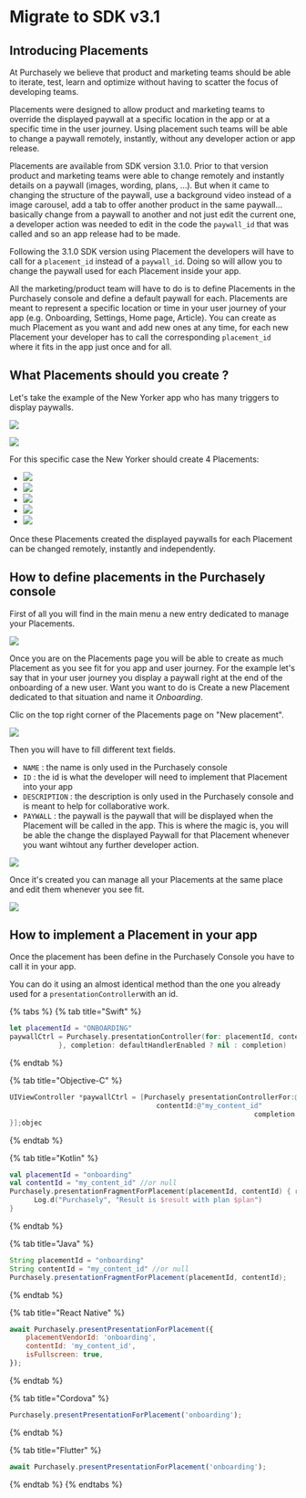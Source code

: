 # Migrate to SDK v3.1

## Introducing Placements

At Purchasely we believe that product and marketing teams should be able to iterate, test, learn and optimize without having to scatter the focus of developing teams.

Placements were designed to allow product and marketing teams to override the displayed paywall at a specific location in the app or at a specific time in the user journey. Using placement such teams will be able to change a paywall remotely, instantly, without any developer action or app release.

Placements are available from SDK version 3.1.0. Prior to that version product and marketing teams were able to change remotely and instantly details on a paywall (images, wording, plans, ...). But when it came to changing the structure of the paywall, use a background video instead of a image carousel, add a tab to offer another product in the same paywall... basically change from a paywall to another and not just edit the current one, a developer action was needed to edit in the code the `paywall_id` that was called and so an app release had to be made.

Following the 3.1.0 SDK version using Placement the developers will have to call for a `placement_id` instead of a `paywall_id`. Doing so will allow you to change the paywall used for each Placement inside your app.

All the marketing/product team will have to do is to define Placements in the Purchasely console and define a default paywall for each. Placements are meant to represent a specific location or time in your user journey of your app (e.g. Onboarding, Settings, Home page, Article). You can create as much Placement as you want and add new ones at any time, for each new Placement your developer has to call the corresponding `placement_id` where it fits in the app just once and for all.

## What Placements should you create ?

Let's take the example of the New Yorker app who has many triggers to display paywalls.

![](https://files.gitbook.com/v0/b/gitbook-x-prod.appspot.com/o/spaces%2FGgUdOzhqa07uh7nB2iZA%2Fuploads%2Fu0OC9Xa2pdwiwqBI543c%2Fimage.png?alt=media\&token=f6fdd8c3-a6ab-490a-a61d-0db1b3a974ed)

![](https://files.gitbook.com/v0/b/gitbook-x-prod.appspot.com/o/spaces%2FGgUdOzhqa07uh7nB2iZA%2Fuploads%2FB1Iwg2PbkK6nQGUrHWWB%2Fimage.png?alt=media\&token=0961c16d-7e71-45ed-b76d-6e1974a9e151)

For this specific case the New Yorker should create 4 Placements:

* ![](https://files.gitbook.com/v0/b/gitbook-x-prod.appspot.com/o/spaces%2FGgUdOzhqa07uh7nB2iZA%2Fuploads%2FpZF8BDLWY92sxgeeGZYv%2FApp%20launch.png?alt=media\&token=3c0bca5a-f795-4e4d-9a77-4bffbd049e6e)
* ![](https://files.gitbook.com/v0/b/gitbook-x-prod.appspot.com/o/spaces%2FGgUdOzhqa07uh7nB2iZA%2Fuploads%2FP00jL4JvIPYV4GKpiAT1%2FNav%20bar.png?alt=media\&token=a3aa8776-170a-4d37-a101-9c324816ca6f)
* ![](https://files.gitbook.com/v0/b/gitbook-x-prod.appspot.com/o/spaces%2FGgUdOzhqa07uh7nB2iZA%2Fuploads%2Fas5nSLgXvhwMQv1SAMrb%2FToaster.png?alt=media\&token=1afcf36f-4457-4fa5-8a38-5a653e0f5c7d)
* ![](https://files.gitbook.com/v0/b/gitbook-x-prod.appspot.com/o/spaces%2FGgUdOzhqa07uh7nB2iZA%2Fuploads%2FHggSRV5JqZZFxEMMGAL0%2FMagazine%20issue.png?alt=media\&token=f615111a-e553-426e-8790-ac24e879ed85)
* ![](https://files.gitbook.com/v0/b/gitbook-x-prod.appspot.com/o/spaces%2FGgUdOzhqa07uh7nB2iZA%2Fuploads%2FY6244lY3fsWlsHUETk8j%2FSettings.png?alt=media\&token=1fe91848-db67-4a41-83c3-f1da574f7249)

Once these Placements created the displayed paywalls for each Placement can be changed remotely, instantly and independently.

## How to define placements in the Purchasely console

First of all you will find in the main menu a new entry dedicated to manage your Placements.

![](https://files.gitbook.com/v0/b/gitbook-x-prod.appspot.com/o/spaces%2FGgUdOzhqa07uh7nB2iZA%2Fuploads%2FPIV99QQTRArmJRoPxNgg%2Fimage.png?alt=media\&token=6bdc6570-148b-4838-9d49-6bdc461f7fca)

Once you are on the Placements page you will be able to create as much Placement as you see fit for you app and user journey. For the example let's say that in your user journey you display a paywall right at the end of the onboarding of a new user. Want you want to do is Create a new Placement dedicated to that situation and name it _Onboarding_.

Clic on the top right corner of the Placements page on "New placement".

![](https://files.gitbook.com/v0/b/gitbook-x-prod.appspot.com/o/spaces%2FGgUdOzhqa07uh7nB2iZA%2Fuploads%2Fk7mGmsln55vZzVS2hQ7Z%2Fimage.png?alt=media\&token=a60a9ddf-3260-4037-922d-1bc6252184fa)

Then you will have to fill different text fields.

* `NAME` : the name is only used in the Purchasely console
* `ID` : the id is what the developer will need to implement that Placement into your app
* `DESCRIPTION` : the description is only used in the Purchasely console and is meant to help for collaborative work.
* `PAYWALL` : the paywall is the paywall that will be displayed when the Placement will be called in the app. This is where the magic is, you will be able the change the displayed Paywall for that Placement whenever you want wihtout any further developer action.

![](https://files.gitbook.com/v0/b/gitbook-x-prod.appspot.com/o/spaces%2FGgUdOzhqa07uh7nB2iZA%2Fuploads%2FBGeJ1xH4P9J31H6Fmsvv%2Fimage.png?alt=media\&token=fcba08af-356f-4141-9735-8658f2233964)

Once it's created you can manage all your Placements at the same place and edit them whenever you see fit.

![](https://files.gitbook.com/v0/b/gitbook-x-prod.appspot.com/o/spaces%2FGgUdOzhqa07uh7nB2iZA%2Fuploads%2FXbV5cXmshuICj1a5Eh8l%2Fimage.png?alt=media\&token=f670b066-953c-4716-a50a-67ae1e3a4440)

## How to implement a Placement in your app

Once the placement has been define in the Purchasely Console you have to call it in your app.

You can do it using an almost identical method than the one you already used for a `presentationController`with an id.

{% tabs %}
{% tab title="Swift" %}
```swift
let placementId = "ONBOARDING"
paywallCtrl = Purchasely.presentationController(for: placementId, contentId: contentId, loaded: { _, _, _ in
            }, completion: defaultHandlerEnabled ? nil : completion)
```
{% endtab %}

{% tab title="Objective-C" %}
```objectivec
UIViewController *paywallCtrl = [Purchasely presentationControllerFor:@"my_placement_id"
						            contentId:@"my_content_id"
                                                            completion:^(enum PLYProductViewControllerResult result, PLYPlan * _Nullable plan) {
}];objec

```
{% endtab %}

{% tab title="Kotlin" %}
```kotlin
val placementId = "onboarding"
val contentId = "my_content_id" //or null
Purchasely.presentationFragmentForPlacement(placementId, contentId) { result, plan ->
      Log.d("Purchasely", "Result is $result with plan $plan")
}
```
{% endtab %}

{% tab title="Java" %}
```java
String placementId = "onboarding"
String contentId = "my_content_id" //or null
Purchasely.presentationFragmentForPlacement(placementId, contentId);
```
{% endtab %}

{% tab title="React Native" %}
```jsx
await Purchasely.presentPresentationForPlacement({
    placementVendorId: 'onboarding',
    contentId: 'my_content_id',
    isFullscreen: true,
});
```
{% endtab %}

{% tab title="Cordova" %}
```jsx
Purchasely.presentPresentationForPlacement('onboarding');
```
{% endtab %}

{% tab title="Flutter" %}
```jsx
await Purchasely.presentPresentationForPlacement('onboarding');
```
{% endtab %}
{% endtabs %}

